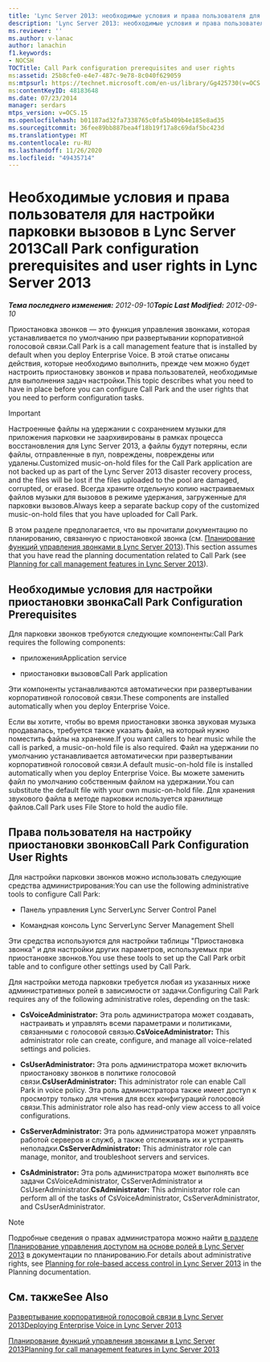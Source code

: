 ```yaml
---
title: 'Lync Server 2013: необходимые условия и права пользователя для настройки парковки вызовов'
description: 'Lync Server 2013: необходимые условия и права пользователей для настройки приостановки звонков.'
ms.reviewer: ''
ms.author: v-lanac
author: lanachin
f1.keywords:
- NOCSH
TOCTitle: Call Park configuration prerequisites and user rights
ms:assetid: 25b8cfe0-e4e7-487c-9e78-8c040f629059
ms:mtpsurl: https://technet.microsoft.com/en-us/library/Gg425730(v=OCS.15)
ms:contentKeyID: 48183648
ms.date: 07/23/2014
manager: serdars
mtps_version: v=OCS.15
ms.openlocfilehash: b01187ad32fa7338765c0fa5b409b4e185e8ad35
ms.sourcegitcommit: 36fee89bb887bea4f18b19f17a8c69daf5bc423d
ms.translationtype: MT
ms.contentlocale: ru-RU
ms.lasthandoff: 11/26/2020
ms.locfileid: "49435714"
---
```

# <a name="call-park-configuration-prerequisites-and-user-rights-in-lync-server-2013"></a><span data-ttu-id="f1e8a-103">Необходимые условия и права пользователя для настройки парковки вызовов в Lync Server 2013</span><span class="sxs-lookup"><span data-stu-id="f1e8a-103">Call Park configuration prerequisites and user rights in Lync Server 2013</span></span>

<div data-xmlns="http://www.w3.org/1999/xhtml">

<div class="topic" data-xmlns="http://www.w3.org/1999/xhtml" data-msxsl="urn:schemas-microsoft-com:xslt" data-cs="https://msdn.microsoft.com/">

<div data-asp="https://msdn2.microsoft.com/asp">



</div>

<div id="mainSection">

<div id="mainBody"><span data-ttu-id="f1e8a-104">

<span> </span></span><span class="sxs-lookup"><span data-stu-id="f1e8a-104">

<span> </span></span></span>

<span data-ttu-id="f1e8a-105">_**Тема последнего изменения:** 2012-09-10_</span><span class="sxs-lookup"><span data-stu-id="f1e8a-105">_**Topic Last Modified:** 2012-09-10_</span></span>

<span data-ttu-id="f1e8a-106">Приостановка звонков — это функция управления звонками, которая устанавливается по умолчанию при развертывании корпоративной голосовой связи.</span><span class="sxs-lookup"><span data-stu-id="f1e8a-106">Call Park is a call management feature that is installed by default when you deploy Enterprise Voice.</span></span> <span data-ttu-id="f1e8a-107">В этой статье описаны действия, которые необходимо выполнить, прежде чем можно будет настроить приостановку звонков и права пользователей, необходимые для выполнения задач настройки.</span><span class="sxs-lookup"><span data-stu-id="f1e8a-107">This topic describes what you need to have in place before you can configure Call Park and the user rights that you need to perform configuration tasks.</span></span>

<div>


> [!IMPORTANT]  
> <span data-ttu-id="f1e8a-108">Настроенные файлы на удержании с сохранением музыки для приложения парковки не заархивированы в рамках процесса восстановления для Lync Server 2013, а файлы будут потеряны, если файлы, отправленные в пул, повреждены, повреждены или удалены.</span><span class="sxs-lookup"><span data-stu-id="f1e8a-108">Customized music-on-hold files for the Call Park application are not backed up as part of the Lync Server 2013 disaster recovery process, and the files will be lost if the files uploaded to the pool are damaged, corrupted, or erased.</span></span> <span data-ttu-id="f1e8a-109">Всегда храните отдельную копию настраиваемых файлов музыки для вызовов в режиме удержания, загруженные для парковки вызовов.</span><span class="sxs-lookup"><span data-stu-id="f1e8a-109">Always keep a separate backup copy of the customized music-on-hold files that you have uploaded for Call Park.</span></span>



</div>

<span data-ttu-id="f1e8a-110">В этом разделе предполагается, что вы прочитали документацию по планированию, связанную с приостановкой звонка (см. [Планирование функций управления звонками в Lync Server 2013](lync-server-2013-planning-for-call-management-features.md)).</span><span class="sxs-lookup"><span data-stu-id="f1e8a-110">This section assumes that you have read the planning documentation related to Call Park (see [Planning for call management features in Lync Server 2013](lync-server-2013-planning-for-call-management-features.md)).</span></span>

<div>

## <a name="call-park-configuration-prerequisites"></a><span data-ttu-id="f1e8a-111">Необходимые условия для настройки приостановки звонка</span><span class="sxs-lookup"><span data-stu-id="f1e8a-111">Call Park Configuration Prerequisites</span></span>

<span data-ttu-id="f1e8a-112">Для парковки звонков требуются следующие компоненты:</span><span class="sxs-lookup"><span data-stu-id="f1e8a-112">Call Park requires the following components:</span></span>

  - <span data-ttu-id="f1e8a-113">приложения</span><span class="sxs-lookup"><span data-stu-id="f1e8a-113">Application service</span></span>

  - <span data-ttu-id="f1e8a-114">приостановки вызовов</span><span class="sxs-lookup"><span data-stu-id="f1e8a-114">Call Park application</span></span>

<span data-ttu-id="f1e8a-115">Эти компоненты устанавливаются автоматически при развертывании корпоративной голосовой связи.</span><span class="sxs-lookup"><span data-stu-id="f1e8a-115">These components are installed automatically when you deploy Enterprise Voice.</span></span>

<span data-ttu-id="f1e8a-116">Если вы хотите, чтобы во время приостановки звонка звуковая музыка продавалась, требуется также указать файл, на который нужно поместить файлы на хранение.</span><span class="sxs-lookup"><span data-stu-id="f1e8a-116">If you want callers to hear music while the call is parked, a music-on-hold file is also required.</span></span> <span data-ttu-id="f1e8a-117">Файл на удержании по умолчанию устанавливается автоматически при развертывании корпоративной голосовой связи.</span><span class="sxs-lookup"><span data-stu-id="f1e8a-117">A default music-on-hold file is installed automatically when you deploy Enterprise Voice.</span></span> <span data-ttu-id="f1e8a-118">Вы можете заменить файл по умолчанию собственным файлом на удержании.</span><span class="sxs-lookup"><span data-stu-id="f1e8a-118">You can substitute the default file with your own music-on-hold file.</span></span> <span data-ttu-id="f1e8a-119">Для хранения звукового файла в методе парковки используется хранилище файлов.</span><span class="sxs-lookup"><span data-stu-id="f1e8a-119">Call Park uses File Store to hold the audio file.</span></span>

</div>

<div>

## <a name="call-park-configuration-user-rights"></a><span data-ttu-id="f1e8a-120">Права пользователя на настройку приостановки звонков</span><span class="sxs-lookup"><span data-stu-id="f1e8a-120">Call Park Configuration User Rights</span></span>

<span data-ttu-id="f1e8a-121">Для настройки парковки звонков можно использовать следующие средства администрирования:</span><span class="sxs-lookup"><span data-stu-id="f1e8a-121">You can use the following administrative tools to configure Call Park:</span></span>

  - <span data-ttu-id="f1e8a-122">Панель управления Lync Server</span><span class="sxs-lookup"><span data-stu-id="f1e8a-122">Lync Server Control Panel</span></span>

  - <span data-ttu-id="f1e8a-123">Командная консоль Lync Server</span><span class="sxs-lookup"><span data-stu-id="f1e8a-123">Lync Server Management Shell</span></span>

<span data-ttu-id="f1e8a-124">Эти средства используются для настройки таблицы "Приостановка звонка" и для настройки других параметров, используемых при приостановке звонков.</span><span class="sxs-lookup"><span data-stu-id="f1e8a-124">You use these tools to set up the Call Park orbit table and to configure other settings used by Call Park.</span></span>

<span data-ttu-id="f1e8a-125">Для настройки метода парковки требуется любая из указанных ниже административных ролей в зависимости от задачи.</span><span class="sxs-lookup"><span data-stu-id="f1e8a-125">Configuring Call Park requires any of the following administrative roles, depending on the task:</span></span>

  - <span data-ttu-id="f1e8a-126">**CsVoiceAdministrator:** Эта роль администратора может создавать, настраивать и управлять всеми параметрами и политиками, связанными с голосовой связью.</span><span class="sxs-lookup"><span data-stu-id="f1e8a-126">**CsVoiceAdministrator:** This administrator role can create, configure, and manage all voice-related settings and policies.</span></span>

  - <span data-ttu-id="f1e8a-127">**CsUserAdministrator:** Эта роль администратора может включить приостановку звонков в политике голосовой связи.</span><span class="sxs-lookup"><span data-stu-id="f1e8a-127">**CsUserAdministrator:** This administrator role can enable Call Park in voice policy.</span></span> <span data-ttu-id="f1e8a-128">Эта роль администратора также имеет доступ к просмотру только для чтения для всех конфигураций голосовой связи.</span><span class="sxs-lookup"><span data-stu-id="f1e8a-128">This administrator role also has read-only view access to all voice configurations.</span></span>

  - <span data-ttu-id="f1e8a-129">**CsServerAdministrator:** Эта роль администратора может управлять работой серверов и служб, а также отслеживать их и устранять неполадки.</span><span class="sxs-lookup"><span data-stu-id="f1e8a-129">**CsServerAdministrator:** This administrator role can manage, monitor, and troubleshoot servers and services.</span></span>

  - <span data-ttu-id="f1e8a-130">**CsAdministrator:** Эта роль администратора может выполнять все задачи CsVoiceAdministrator, CsServerAdministrator и CsUserAdministrator.</span><span class="sxs-lookup"><span data-stu-id="f1e8a-130">**CsAdministrator:** This administrator role can perform all of the tasks of CsVoiceAdministrator, CsServerAdministrator, and CsUserAdministrator.</span></span>

<div>


> [!NOTE]  
> <span data-ttu-id="f1e8a-131">Подробные сведения о правах администратора можно найти <A href="lync-server-2013-planning-for-role-based-access-control.md">в разделе Планирование управления доступом на основе ролей в Lync Server 2013</A> в документации по планированию.</span><span class="sxs-lookup"><span data-stu-id="f1e8a-131">For details about administrative rights, see <A href="lync-server-2013-planning-for-role-based-access-control.md">Planning for role-based access control in Lync Server 2013</A> in the Planning documentation.</span></span>



</div>

</div>

<div>

## <a name="see-also"></a><span data-ttu-id="f1e8a-132">См. также</span><span class="sxs-lookup"><span data-stu-id="f1e8a-132">See Also</span></span>


[<span data-ttu-id="f1e8a-133">Развертывание корпоративной голосовой связи в Lync Server 2013</span><span class="sxs-lookup"><span data-stu-id="f1e8a-133">Deploying Enterprise Voice in Lync Server 2013</span></span>](lync-server-2013-deploying-enterprise-voice.md)  


[<span data-ttu-id="f1e8a-134">Планирование функций управления звонками в Lync Server 2013</span><span class="sxs-lookup"><span data-stu-id="f1e8a-134">Planning for call management features in Lync Server 2013</span></span>](lync-server-2013-planning-for-call-management-features.md)  
  

<span data-ttu-id="f1e8a-135"></div>

</div>

<span> </span>

</div>

</div>

</span><span class="sxs-lookup"><span data-stu-id="f1e8a-135"></div>

</div>

<span> </span>

</div>

</div>

</span></span></div>

